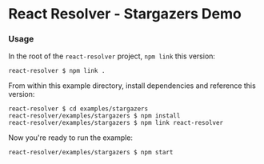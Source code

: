 # React Resolver - Stargazers Demo

### Usage

In the root of the `react-resolver` project, `npm link` this version:

```shell
react-resolver $ npm link .
```

From within this example directory, install dependencies and reference this version:

```shell
react-resolver $ cd examples/stargazers
react-resolver/examples/stargazers $ npm install
react-resolver/examples/stargazers $ npm link react-resolver
```

Now you're ready to run the example:

```shell
react-resolver/examples/stargazers $ npm start
```

